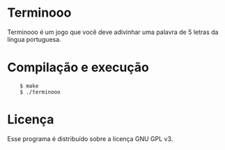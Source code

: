 # Terminooo

Terminooo é um jogo que você deve adivinhar uma palavra de 5 letras da
língua portuguesa.

# Compilação e execução

```
	$ make
	$ ./terminooo
```

# Licença

Esse programa é distribuído sobre a licença GNU GPL v3.
